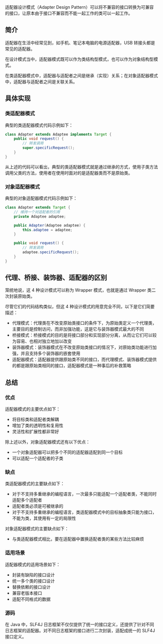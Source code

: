 
适配器设计模式（Adapter Design Pattern）可以将不兼容的接口转换为可兼容的接口，让原本由于接口不兼容而不能一起工作的类可以一起工作。

<!--more-->

## 简介

适配器在生活中经常见到，如手机、笔记本电脑的电源适配器，USB 转接头都是常见的适配器。

在设计模式当中，适配器模式既可以作为类结构型模式，也可以作为对象结构型模式。

在类适配器模式中，适配器与适配者之间是继承（实现）关系；在对象适配器模式中，适配器与适配者之间是关联关系。

## 具体实现

### 类适配器模式

典型的类适配器模式代码示例如下：

```java
class Adapter extends Adaptee implements Target {
    public void request() {
        // 转发调用
        super.specificRequest();
    }
}
```

从上述的代码可以看出，典型的类适配器模式就是通过继承的方式，使用子类方法调用父类的方法，使用者在使用时面对的是适配器类而不是原始类。

### 对象适配器模式

典型的对象适配器模式代码示例如下：

```java
class Adapter extends Target {
    // 维持一个对适配者的引用
    private Adaptee adaptee;

    public Adapter(Adaptee adaptee) {
        this.adaptee = adaptee;
    }

    public void request() {
        // 转发调用
        adaptee.specificRequest();
    }
}
```

## 代理、桥接、装饰器、适配器的区别

笼统地说，这 4 种设计模式可以称为 Wrapper 模式，也就是通过 Wrapper 类二次封装原始类。

尽管它们的代码结构类似，但这 4 种设计模式的用意完全不同，以下是它们简要描述：

- 代理模式：代理类在不改变原始类接口的条件下，为原始类定义一个代理类，主要目的是控制访问，而非加强功能，这是它与装饰器模式最大的不同
- 桥接模式：桥接模式的目的是将接口部分和实现部分分离，从而让它们可以较为容易、也相对独立地加以改变
- 装饰器模式：装饰器模式在不改变原始类接口的情况下，对原始类功能进行加强，并且支持多个装饰器的嵌套使用
- 适配器模式：适配器提供跟原始类不同的接口，而代理模式、装饰器模式提供的都是跟原始类相同的接口，适配器模式是一种事后的补救策略

## 总结

### 优点

适配器模式的主要优点如下：

- 将目标类和适配者类解耦
- 增加了类的透明性和复用性
- 灵活性和扩展性都非常好

除上述以外，对象适配器模式还有以下优点：

- 一个对象适配器可以把多个不同的适配器适配到同一个目标
- 可以适配一个适配者的子类

### 缺点

类适配器模式的主要缺点如下：

- 对于不支持多重继承的编程语言，一次最多只能适配一个适配者类，不能同时适配多个适配者
- 适配者类必须是可被继承的
- 对于不支持多重继承的编程语言，类适配器模式中的目标抽象类只能为接口，不能为类，其使用有一定的局限性

对象适配器模式的主要缺点如下：

- 与类适配器模式相比，要在适配器中置换适配者类的某些方法比较麻烦

### 适用场景

适配器模式的适用场景如下：

- 封装有缺陷的接口设计
- 统一多个类的接口设计
- 替换依赖的接口设计
- 兼容老版本接口
- 适配不同格式的数据

### 源码

在 Java 中，SLF4J 日志框架不仅仅提供了统一的接口定义，还提供了针对不同日志框架的适配器。对不同日志框架的接口进行二次封装，适配成统一的 SLF4J 接口定义。

